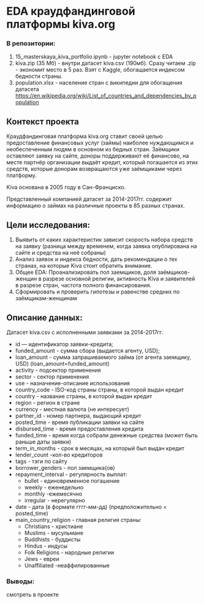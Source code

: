 # EDA краудфандинговой платформы kiva.org

### В репозитории:
1. 15_masterskaya_kiva_portfolio.ipynb - jupyter notebook c EDA
2. kiva.zip (35 Мб) - внутри датасет kiva.csv (190мб). Сразу читаем .zip - экономит место в 5 раз. Взят с Kaggle, обогащается индексом бедности страны.
3. population.xlsx - население стран с википедии для обогащения датасета https://en.wikipedia.org/wiki/List_of_countries_and_dependencies_by_population

## Контекст проекта

Краудфандинговая платформа kiva.org ставит своей целью предоставление финансовых услуг (займы) наиболее нуждающимся и необеспеченным людям в основном из бедных стран. Заёмщики оставляют заявку на сайте, доноры поддерживают её  финансово, на месте партнёр организации выдаёт кредит, который погашается из этих средств, которые донорам возвращаются уже заёмщиками через платформу.

Kiva основана в 2005 году в Сан-Франциско.

Представленный компанией датасет за 2014-2017гг. содержит информацию о займах на различные проекты в 85 разных странах.

## Цели исследования:

1. Выявить от каких  характеристик зависит скорость набора средств на заявку (разница между временем, когда заявка опублирована на сайте и средства на неё собраны)
2. Анализ заявок и индекса бедности, дать рекомендации о тех странах, на которые Kiva стоит обратить внимание.
3. Общее EDA: Проанализировать пол заемщиков, доля заёмщиков-женщин в разрезе основной религии, активность Kiva и заявителей в разрезе стран, частота полного финансирования.
4. Сформировать и проверить гипотезы и равенстве средних по заёмщикам-женщинам

## Описание данных:
Датасет kiva.csv с исполненными заявками за 2014-2017гг.

- id —  идентификатор заявки-кредита;
- funded_amount - сумма сбора (выдается агенту, USD);
- loan_amount - сумма запрашиваемого займа (от агента заемщику, USD) (loan_amount=funded_amount)
- activity - подсектор применения
- sector - сектор применения
- use - назначение-описание использования
- country_code - ISO-код страны страны, в которой выдан кредит
- country - название страны, в которой выдан кредит
- region - регион в стране
- currency - местная валюта (не интересует)
- partner_id - номер партнера, выдающий кредит
- posted_time - время публикации заявки на сайте
- disbursed_time - время предоставления кредита
- funded_time - время когда собрали денежные средства (может быть раньше даты заявки)
- term_in_months - срок в месяцах, на который был выдан кредит
- lender_count -кол-во кредиторов
- tags - тэги по сайту
- borrower_genders - пол заемщика(ов)
- repayment_interval - регулярность выплат:
    * bullet - единовременное погашение
    * weekly - еженедельно
    * monthly -ежемесячно
    * irregular - нерегулярно
- date - дата (в формате гггг-мм-дд) (предположительно = posted_time)
- main_country_religion - главная религия страны:
    * Christians - христиане
    * Muslims - мусульмане
    * Buddhists - буддисты
    * Hindus - индусы
    * Folk Religions - народные религии
    * Jews - евреи
    * Unaffiliated -неаффилированные

### Выводы:
смотреть в проекте
